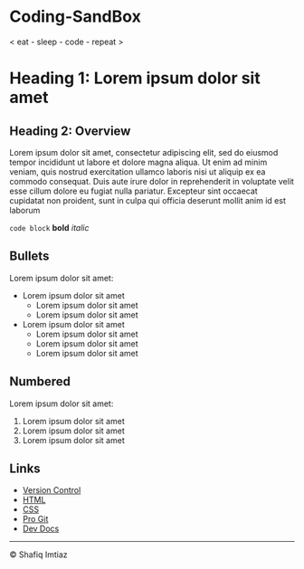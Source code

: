# Coding-SandBox
< eat - sleep - code - repeat >

# Heading 1: Lorem ipsum dolor sit amet

## Heading 2: Overview

Lorem ipsum dolor sit amet, consectetur adipiscing elit, sed do eiusmod tempor incididunt ut labore et dolore magna aliqua. Ut enim ad minim veniam, quis nostrud exercitation ullamco laboris nisi ut aliquip ex ea commodo consequat. Duis aute irure dolor in reprehenderit in voluptate velit esse cillum dolore eu fugiat nulla pariatur. Excepteur sint occaecat cupidatat non proident, sunt in culpa qui officia deserunt mollit anim id est laborum

`code block`
**bold**
*italic*

## Bullets

Lorem ipsum dolor sit amet:
* Lorem ipsum dolor sit amet
  * Lorem ipsum dolor sit amet
  * Lorem ipsum dolor sit amet
* Lorem ipsum dolor sit amet
  * Lorem ipsum dolor sit amet
  * Lorem ipsum dolor sit amet
  * Lorem ipsum dolor sit amet

## Numbered

Lorem ipsum dolor sit amet:

1. Lorem ipsum dolor sit amet
2. Lorem ipsum dolor sit amet
3. Lorem ipsum dolor sit amet

## Links

* [Version Control](https://en.wikipedia.org/wiki/Version_control)
* [HTML](https://developer.mozilla.org/en-US/docs/Web/HTML)
* [CSS](https://developer.mozilla.org/en-US/docs/Web/CSS)
* [Pro Git](https://git-scm.com/book/en/v2)
* [Dev Docs](https://devdocs.io/)

- - -
© Shafiq Imtiaz
